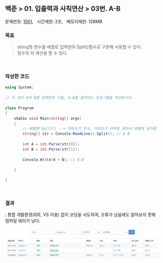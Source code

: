 
## 백준 > 01. 입출력과 사칙연산 > 03번. A-B    
문제번호: [1001](https://www.acmicpc.net/problem/1001), &nbsp; 시간제한: 2초, &nbsp; 메모리제한: 128MB

### 목표
>string형 변수를 배열로 입력받아 Split()함수로 구분해 사용할 수 있다.    
>정수의 차 계산을 할 수 있다.

<br>

### 작성한 코드   

```cs
using System;

// 두 정수 A와 B를 입력받은 다음, A-B를 출력하는 프로그램을 작성하시오.

class Program
{    
    static void Main(string[] args)
    {    
        // 배열에 Split() --> 띄어쓰기 무시, 띄어쓰기 단위로 끊어서 배열에 담아줌
        string[] str = Console.ReadLine().Split(); // A B

        int A = int.Parse(str[0]);
        int B = int.Parse(str[1]);

        Console.Write(A + B); // A-B

    }    
    
}
```

<br>

### 결과    
: 통합 개발환경(IDE, VS 이용) 없이 코딩을 시도하여, 오류가 났음에도 알아보지 못해 컴파일 에러가 났다.

![01단계 03번문항 제출결과](result_03.png)